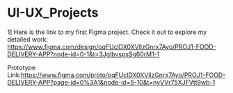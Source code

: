 # UI-UX_Projects
1]  Here is the link to my first Figma project. Check it out to explore my detailed work:
    https://www.figma.com/design/oqFUclDX0XVllzGnrx7Ayo/PROJ1-FOOD-DELIVERY-APP?node-id=0-1&t=3JglbvspsSg60rM1-1 
    
Prototype Link:https://www.figma.com/proto/oqFUclDX0XVllzGnrx7Ayo/PROJ1-FOOD-DELIVERY-APP?page-id=0%3A1&node-id=5-10&t=nyVVr75XJFVtt9wb-1


